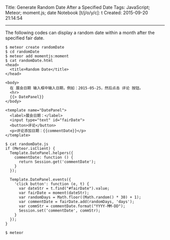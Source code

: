 Title: Generate Random Date After a Specified Date
Tags: JavaScript; Meteor; moment.js; date
Notebook [t/j/o/y/c]: t
Created: 2015-09-20 21:14:54

------

The following codes can display a random date within a month after the specified fair date.

    $ meteor create randomDate
    $ cd randomDate
    $ meteor add momentjs:moment
    $ cat randomDate.html
    <head>
      <title>Random Date</title>
    </head>

    <body>
      在 展会日期 输入框中输入日期，例如：2015-05-25，然后点击 评论 按钮。
      <hr>
      {{> DatePanel}}
    </body>

    <template name="DatePanel">
      <label>展会日期：</label>
      <input type="text" id="fairDate">
      <button>评论</button>
      <p>评论添加日期：{{commentDate}}</p>
    </template>

    $ cat randomDate.js
    if (Meteor.isClient) {
      Template.DatePanel.helpers({
        commentDate: function () {
          return Session.get('commentDate');
        }
      });

      Template.DatePanel.events({
        'click button': function (e, t) {
          var dateStr = t.find("#fairDate").value;
          var fairDate = moment(dateStr);
          var randomDays = Math.floor((Math.random() * 30) + 1);
          var commentDate = fairDate.add(randomDays, 'days');
          var commStr = commentDate.format("YYYY-MM-DD");
          Session.set('commentDate', commStr);
        }
      });
    }

    $ meteor
